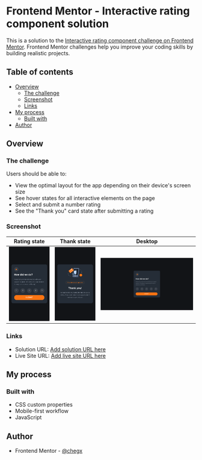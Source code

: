 # Frontend Mentor - Interactive rating component solution

This is a solution to the [Interactive rating component challenge on Frontend Mentor](https://www.frontendmentor.io/challenges/interactive-rating-component-koxpeBUmI). Frontend Mentor challenges help you improve your coding skills by building realistic projects.

## Table of contents

- [Overview](#overview)
  - [The challenge](#the-challenge)
  - [Screenshot](#screenshot)
  - [Links](#links)
- [My process](#my-process)
  - [Built with](#built-with)
- [Author](#author)

## Overview

### The challenge

Users should be able to:

- View the optimal layout for the app depending on their device's screen size
- See hover states for all interactive elements on the page
- Select and submit a number rating
- See the "Thank you" card state after submitting a rating

### Screenshot

|Rating state|Thank state|Desktop|
|---|---|---|
|![](./screenshots/rating.png)|![](./screenshots/thank.png)|![](./screenshots/desktop.png)|

### Links

- Solution URL: [Add solution URL here](https://github.com/chegx/interactive-rating)
- Live Site URL: [Add live site URL here](https://chegx.github.io/interactive-rating/)

## My process

### Built with

- CSS custom properties
- Mobile-first workflow
- JavaScript

## Author

- Frontend Mentor - [@chegx](https://www.frontendmentor.io/profile/chegx)
